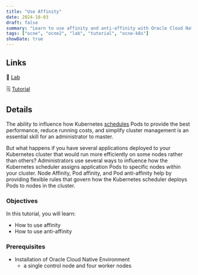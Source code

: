 ```yaml
---
title: "Use Affinity"
date: 2024-10-03
draft: false
summary: "Learn to use affinity and anti-affinity with Oracle Cloud Native Environment."
tags: ["ocne", "ocne2", "lab", "tutorial", "ocne-k8s"]
showDate: true
---
```


## Links

:crescent_moon: [Lab](https://luna.oracle.com/lab/91b487c8-7c50-4daa-b38c-9e11f6f11175)

:spiral_notepad: [Tutorial](https://docs.oracle.com/en/learn/ocne-affinity)

## Details

The ability to influence how Kubernetes [schedules](https://kubernetes.io/docs/concepts/scheduling-eviction/) Pods to provide the best performance, reduce running costs, and simplify cluster management is an essential skill for an administrator to master.

But what happens if you have several applications deployed to your Kubernetes cluster that would run more efficiently on some nodes rather than others? Administrators use several ways to influence how the Kubernetes scheduler assigns application Pods to specific nodes within your cluster. Node Affinity, Pod affinity, and Pod anti-affinity help by providing flexible rules that govern how the Kubernetes scheduler deploys Pods to nodes in the cluster.

### Objectives

In this tutorial, you will learn:

- How to use affinity
- How to use anti-affinity

### Prerequisites

- Installation of Oracle Cloud Native Environment
  - a single control node and four worker nodes
